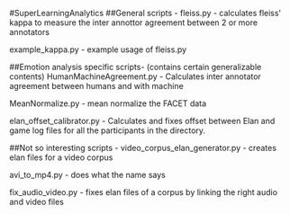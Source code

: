 #SuperLearningAnalytics
##General scripts -
fleiss.py - calculates fleiss' kappa to measure the inter annottor agreement between 2 or more annotators 

example_kappa.py - example usage of fleiss.py

##Emotion analysis specific scripts-
(contains certain generalizable contents)
HumanMachineAgreement.py - Calculates inter annotator agreement between humans and with machine

MeanNormalize.py - mean normalize the FACET data

elan_offset_calibrator.py - Calculates and fixes offset between Elan and game log files for all the participants in the directory.

##Not so interesting scripts -
video_corpus_elan_generator.py - creates elan files for a video corpus

avi_to_mp4.py - does what the name says

fix_audio_video.py - fixes elan files of a corpus by linking the right audio and video files
